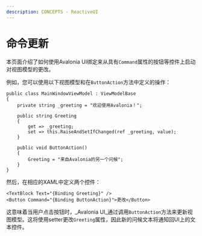 ```yaml
---
description: CONCEPTS - ReactiveUI
---
```


# 命令更新

本页面介绍了如何使用Avalonia UI绑定来从具有`Command`属性的按钮等控件上启动对视图模型的更改。

例如，您可以使用以下视图模型和在`ButtonAction`方法中定义的操作：

```
public class MainWindowViewModel : ViewModelBase
{
    private string _greeting = "欢迎使用Avalonia！";

    public string Greeting
    {
        get => _greeting;
        set => this.RaiseAndSetIfChanged(ref _greeting, value);
    }

    public void ButtonAction()
    {
        Greeting = "来自Avalonia的另一个问候";
    }
}
```

然后，在相应的XAML中定义两个控件：

```
<TextBlock Text="{Binding Greeting}" />
<Button Command="{Binding ButtonAction}">更改</Button>
```

这意味着当用户点击按钮时，_Avalonia UI_通过调用`ButtonAction`方法来更新视图模型。这将使用setter更改`Greeting`属性，因此新的问候文本将通知回UI上的文本控件。